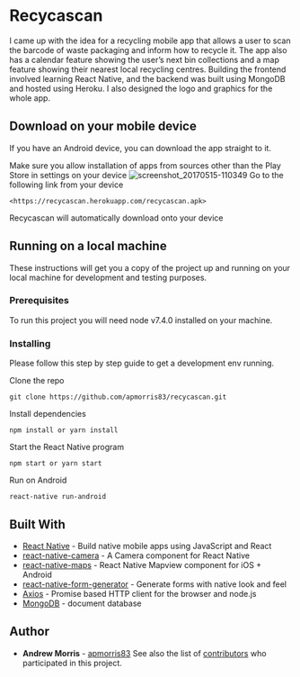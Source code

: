 # Recycascan
I came up with the idea for a recycling mobile app that allows a user to scan the barcode of waste packaging and inform how to recycle it. The app also has a calendar feature showing the user’s next bin collections and a map feature showing their nearest local recycling centres. Building the frontend involved learning React Native, and the backend was built using MongoDB and hosted using Heroku. I also designed the logo and graphics for the whole app.
## Download on your mobile device
If you have an Android device, you can download the app straight to it.

Make sure you allow installation of apps from sources other than the Play Store in settings on your device
![screenshot_20170515-110349](https://cloud.githubusercontent.com/assets/24876693/26053152/a8a643c8-395f-11e7-8dc2-c451489aae43.png)
Go to the following link from your device
```
<https://recycascan.herokuapp.com/recycascan.apk>
```
Recycascan will automatically download onto your device
## Running on a local machine
These instructions will get you a copy of the project up and running on your local machine for development and testing purposes.
### Prerequisites
To run this project you will need node v7.4.0 installed on your machine.
### Installing
Please follow this step by step guide to get a development env running.

Clone the repo
```
git clone https://github.com/apmorris83/recycascan.git
```
Install dependencies
```
npm install or yarn install
```
Start the React Native program 
```
npm start or yarn start
```
Run on Android
```
react-native run-android
```
## Built With
* [React Native](https://facebook.github.io/react-native/) - Build native mobile apps using JavaScript and React
* [react-native-camera](https://github.com/lwansbrough/react-native-camera) - A Camera component for React Native
* [react-native-maps](https://github.com/airbnb/react-native-maps) - React Native Mapview component for iOS + Android
* [react-native-form-generator](https://github.com/MichaelCereda/react-native-form-generator) - Generate forms with native look and feel
* [Axios](https://www.npmjs.com/package/axios) - Promise based HTTP client for the browser and node.js
* [MongoDB](https://www.mongodb.com/) - document database
## Author
* **Andrew Morris** - [apmorris83](https://github.com/apmorris83)
See also the list of [contributors](https://github.com/apmorris83/recycascan/graphs/contributors) who participated in this project.
